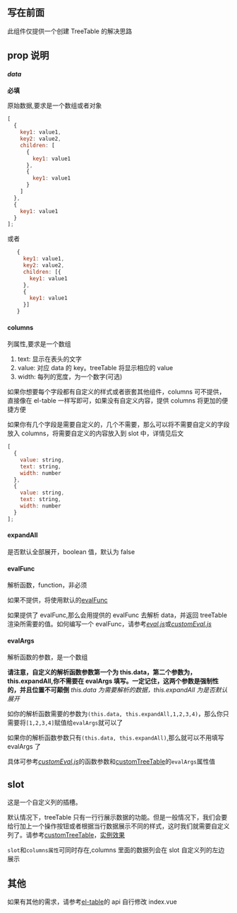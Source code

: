 ## 写在前面

此组件仅提供一个创建 TreeTable 的解决思路

## prop 说明

#### _data_

**必填**

原始数据,要求是一个数组或者对象

```javascript
[
  {
    key1: value1,
    key2: value2,
    children: [
      {
        key1: value1
      },
      {
        key1: value1
      }
    ]
  },
  {
    key1: value1
  }
];
```

或者

```javascript
   {
     key1: value1,
     key2: value2,
     children: [{
       key1: value1
     },
     {
       key1: value1
     }]
   }
```

#### columns

列属性,要求是一个数组

1. text: 显示在表头的文字
2. value: 对应 data 的 key。treeTable 将显示相应的 value
3. width: 每列的宽度，为一个数字(可选)

如果你想要每个字段都有自定义的样式或者嵌套其他组件，columns 可不提供，直接像在 el-table 一样写即可，如果没有自定义内容，提供 columns 将更加的便捷方便

如果你有几个字段是需要自定义的，几个不需要，那么可以将不需要自定义的字段放入 columns，将需要自定义的内容放入到 slot 中，详情见后文

```javascript
[
  {
    value: string,
    text: string,
    width: number
  },
  {
    value: string,
    text: string,
    width: number
  }
];
```

#### expandAll

是否默认全部展开，boolean 值，默认为 false

#### evalFunc

解析函数，function，非必须

如果不提供，将使用默认的[evalFunc](./eval.js)

如果提供了 evalFunc,那么会用提供的 evalFunc 去解析 data，并返回 treeTable 渲染所需要的值。如何编写一个 evalFunc，请参考[_eval.js_](https://github.com/PanJiaChen/vue-element-admin/blob/master/src/components/TreeTable/eval.js)或[_customEval.js_](https://github.com/PanJiaChen/vue-element-admin/blob/master/src/views/example/table/treeTable/customEval.js)

#### evalArgs

解析函数的参数，是一个数组

**请注意，自定义的解析函数参数第一个为 this.data，第二个参数为， this.expandAll,你不需要在 evalArgs 填写。一定记住，这两个参数是强制性的，并且位置不可颠倒** _this.data 为需要解析的数据，this.expandAll 为是否默认展开_

如你的解析函数需要的参数为`(this.data, this.expandAll,1,2,3,4)`，那么你只需要将`[1,2,3,4]`赋值给`evalArgs`就可以了

如果你的解析函数参数只有`(this.data, this.expandAll)`,那么就可以不用填写 evalArgs 了

具体可参考[_customEval.js_](https://github.com/PanJiaChen/vue-element-admin/blob/master/src/views/example/table/treeTable/customEval.js)的函数参数和[customTreeTable](https://github.com/PanJiaChen/vue-element-admin/blob/master/src/views/example/table/treeTable/customTreeTable.vue)的`evalArgs`属性值

## slot

这是一个自定义列的插槽。

默认情况下，treeTable 只有一行行展示数据的功能。但是一般情况下，我们会要给行加上一个操作按钮或者根据当行数据展示不同的样式，这时我们就需要自定义列了。请参考[customTreeTable](https://github.com/PanJiaChen/vue-element-admin/blob/master/src/views/example/table/treeTable/customTreeTable.vue)，[实例效果](http://panjiachen.github.io/vue-element-admin/#/example/table/custom-tree-table)

`slot`和`columns属性`可同时存在,columns 里面的数据列会在 slot 自定义列的左边展示

## 其他

如果有其他的需求，请参考[el-table](http://element-cn.eleme.io/#/en-US/component/table)的 api 自行修改 index.vue
